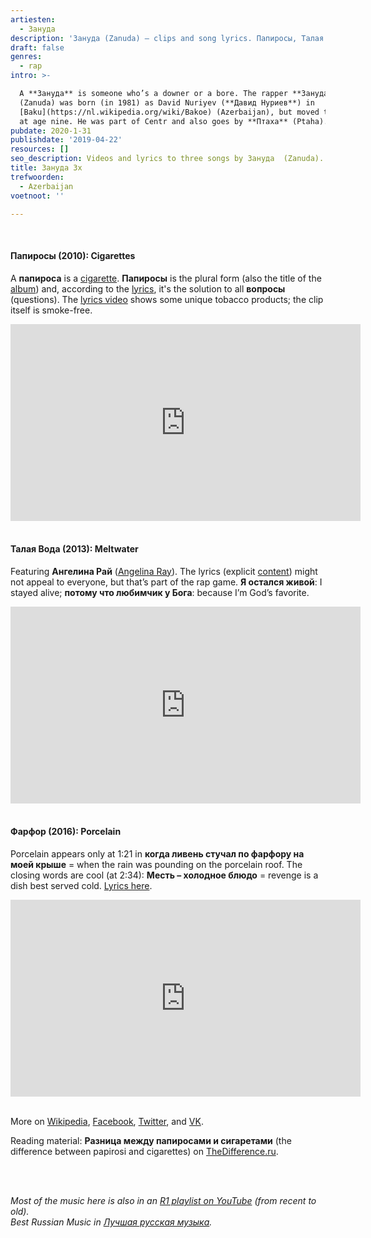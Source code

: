 ```yaml
---
artiesten:
  - Зануда
description: 'Зануда (Zanuda) – clips and song lyrics. Папиросы, Талая Вода, Фарфор.'
draft: false
genres:
  - rap
intro: >-

  A **Зануда** is someone who’s a downer or a bore. The rapper **Зануда**
  (Zanuda) was born (in 1981) as David Nuriyev (**Давид Нуриев**) in
  [Baku](https://nl.wikipedia.org/wiki/Bakoe) (Azerbaijan), but moved to Moscow
  at age nine. He was part of Centr and also goes by **Птаха** (Ptaha).
pubdate: 2020-1-31
publishdate: '2019-04-22'
resources: []
seo_description: Videos and lyrics to three songs by Зануда  (Zanuda).
title: Зануда 3x
trefwoorden:
  - Azerbaijan
voetnoot: ''

---
```


<br/>

#### Папиросы (2010): Cigarettes

A **папироса** is a [cigarette](https://ru.wikipedia.org/wiki/%D0%9F%D0%B0%D0%BF%D0%B8%D1%80%D0%BE%D1%81%D0%B0). **Папиросы** is the plural form (also the title of the [album](https://ru.wikipedia.org/wiki/%D0%9F%D0%B0%D0%BF%D0%B8%D1%80%D0%BE%D1%81%D1%8B_(%D0%B0%D0%BB%D1%8C%D0%B1%D0%BE%D0%BC))) and, according to the [lyrics](https://www.musixmatch.com/lyrics/Зануда-2/Папиросы), it's the solution to all **вопросы** (questions). The [lyrics video](https://www.youtube.com/watch?v=FlXfTnE3Q9o) shows some unique tobacco products; the clip itself is smoke-free. 

<iframe width="560" height="315"
src="https://www.youtube.com/embed/mhEZxT28pxM"
frameborder="0" allow="accelerometer; autoplay; encrypted-media;
gyroscope; picture-in-picture" allowfullscreen></iframe>

<br/>
<br/>

#### Талая Вода (2013): Meltwater

Featuring **Ангелина Рай** ([Angelina Ray](https://www.youtube.com/channel/UCyOr7TuqR-pmGDTb1lpFoaQ/videos)). The lyrics (explicit [content](https://www.gl5.ru/zanuda-talaya-voda.html)) might not appeal to everyone, but that’s part of the rap game. **Я остался живой**: I stayed alive; **потому что любимчик у Бога**: because I’m God’s favorite.

<iframe width="560"
height="315" src="https://www.youtube.com/embed/f39YsnbAef0"
frameborder="0" allow="accelerometer; autoplay; encrypted-media;
gyroscope; picture-in-picture" allowfullscreen></iframe>

<br/>
<br/>

#### Фарфор (2016): Porcelain

Porcelain appears only at 1:21 in **когда ливень стучал по фарфору на моей крыше** = when the rain was pounding on the porcelain roof. The closing words are cool (at 2:34): **Месть – холодное блюдо** = revenge is a dish best served cold. [Lyrics here](https://alloflyric.com/song/Zanuda/Farfor-455292.html). 

<iframe width="560"
height="315" src="https://www.youtube.com/embed/E-_W0jxYPLc"
frameborder="0" allow="accelerometer; autoplay; encrypted-media;
gyroscope; picture-in-picture" allowfullscreen></iframe>

<br/>
<br/>

More on [Wikipedia](https://ru.wikipedia.org/wiki/%D0%9F%D1%82%D0%B0%D1%85%D0%B0_(%D1%80%D1%8D%D0%BF%D0%B5%D1%80)), [Facebook](https://www.facebook.com/zanudaptaha/), [Twitter](https://twitter.com/centrflava), and [VK](https://vk.com/zanuda_ptaha).

Reading material: **Разница между папиросами и сигаретами** (the difference between papirosi and cigarettes) on [TheDifference.ru](https://thedifference.ru/otlichie-sigaret-ot-papiros/).

<br/>
<br/>

*Most of the music here is also in an [R1 playlist on YouTube](https://www.youtube.com/playlist?list=PLeE-zqOrSLhxfIpK2vuUJNCKSzyVBi0yM) (from recent to old).* <br/>
*Best Russian Music in [Лучшая русская музыка](https://www.youtube.com/playlist?list=PLeE-zqOrSLhxTFYDvlwUu4hYby9DojwoD).*
